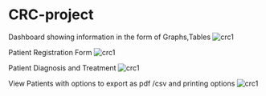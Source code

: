 # CRC-project
 Dashboard showing information in the form of Graphs,Tables
![crc1](https://github.com/afreenqayoom/CRC-Project/assets/116644392/de4f79ab-6c60-4f0d-8a87-c3a01fff7b6a)

Patient Registration Form
![crc1](https://github.com/afreenqayoom/CRC-Project/assets/116644392/3eae3b34-2592-48a0-b625-d86ee59557c7)

Patient Diagnosis and Treatment 
![crc1](https://github.com/afreenqayoom/CRC-Project/assets/116644392/6b01ae91-bf32-46cb-b583-ed617782b6b9)

View Patients with options to export as pdf /csv and printing options
![crc1](https://github.com/afreenqayoom/CRC-Project/assets/116644392/321fb3f6-341b-4f01-a288-1ccae149dfd7)
